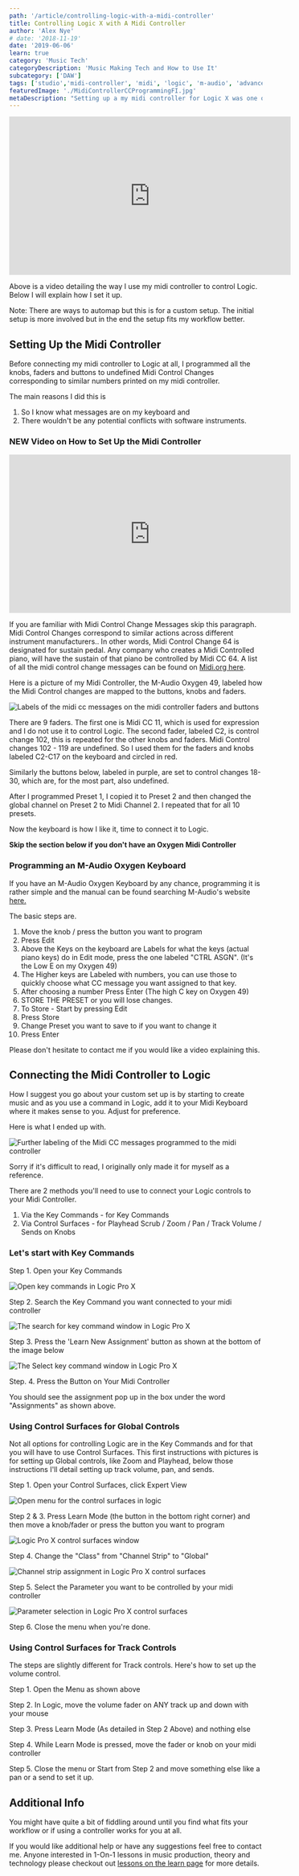 ```yaml
---
path: '/article/controlling-logic-with-a-midi-controller'
title: Controlling Logic X with A Midi Controller
author: 'Alex Nye'
# date: '2018-11-19'
date: '2019-06-06'
learn: true
category: 'Music Tech'
categoryDescription: 'Music Making Tech and How to Use It'
subcategory: ['DAW']
tags: ['studio','midi-controller', 'midi', 'logic', 'm-audio', 'advanced']
featuredImage: './MidiControllerCCProgrammingFI.jpg'
metaDescription: "Setting up a my midi controller for Logic X was one of the best things I've done to improve my workflow. This article show you to setup your own custom midi mappings for Logic."
---
```


<iframe width="560" height="315" src="https://www.youtube-nocookie.com/embed/LgTSsboXe1I" frameborder="0" allow="accelerometer; autoplay; encrypted-media; gyroscope; picture-in-picture" allowfullscreen></iframe>

Above is a video detailing the way I use my midi controller to control Logic. Below I will explain how I set it up.

Note: There are ways to automap but this is for a custom setup. The initial setup is more involved but in the end the setup fits my workflow better.

## Setting Up the Midi Controller

Before connecting my midi controller to Logic at all, I programmed all the knobs, faders and buttons to undefined Midi Control Changes corresponding to similar numbers printed on my midi controller.

The main reasons I did this is

1. So I know what messages are on my keyboard and
2. There wouldn't be any potential conflicts with software instruments.

### NEW Video on How to Set Up the Midi Controller

<iframe width="560" height="315" src="https://www.youtube-nocookie.com/embed/rGQlTuWzBVU" frameborder="0" allow="accelerometer; autoplay; encrypted-media; gyroscope; picture-in-picture" allowfullscreen></iframe>

If you are familiar with Midi Control Change Messages skip this paragraph. Midi Control Changes correspond to similar actions across different instrument manufacturers.. In other words, Midi Control Change 64 is designated for sustain pedal. Any company who creates a Midi Controlled piano, will have the sustain of that piano be controlled by Midi CC 64. A list of all the midi control change messages can be found on <a href="https://www.midi.org/specifications-old/item/table-3-control-change-messages-data-bytes-2" target="blank"> Midi.org here</a>.

Here is a picture of my Midi Controller, the M-Audio Oxygen 49, labeled how the Midi Control changes are mapped to the buttons, knobs and faders.

<img src="./MidiControllerCCProgramming.jpg" alt="Labels of the midi cc messages on the midi controller faders and buttons" />

There are 9 faders. The first one is Midi CC 11, which is used for expression and I do not use it to control Logic. The second fader, labeled C2, is control change 102, this is repeated for the other knobs and faders. Midi Control changes 102 - 119 are undefined. So I used them for the faders and knobs labeled C2-C17 on the keyboard and circled in red.

Similarly the buttons below, labeled in purple, are set to control changes 18-30, which are, for the most part, also undefined.

After I programmed Preset 1, I copied it to Preset 2 and then changed the global channel on Preset 2 to Midi Channel 2. I repeated that for all 10 presets.

Now the keyboard is how I like it, time to connect it to Logic.

**Skip the section below if you don't have an Oxygen Midi Controller**

### Programming an M-Audio Oxygen Keyboard

If you have an M-Audio Oxygen Keyboard by any chance, programming it is rather simple and the manual can be found searching M-Audio's website <a href="https://m-audio.com/support/documents-search" target="blank">here.</a>

The basic steps are.

1. Move the knob / press the button you want to program
2. Press Edit
3. Above the Keys on the keyboard are Labels for what the keys (actual piano keys) do in Edit mode, press the one labeled "CTRL ASGN". (It's the Low E on my Oxygen 49)
4. The Higher keys are Labeled with numbers, you can use those to quickly choose what CC message you want assigned to that key.
5. After choosing a number Press Enter (The high C key on Oxygen 49)
6. STORE THE PRESET or you will lose changes.
7. To Store - Start by pressing Edit
8. Press Store
9. Change Preset you want to save to if you want to change it
10. Press Enter

Please don't hesitate to contact me if you would like a video explaining this.

## Connecting the Midi Controller to Logic

How I suggest you go about your custom set up is by starting to create music and as you use a command in Logic, add it to your Midi Keyboard where it makes sense to you. Adjust for preference.

Here is what I ended up with.

<img src="./MidiKeyboardMaster1Oxygen8.jpg" alt="Further labeling of the Midi CC messages programmed to the midi controller" />

Sorry if it's difficult to read, I originally only made it for myself as a reference.

There are 2 methods you'll need to use to connect your Logic controls to your Midi Controller.

1. Via the Key Commands - for Key Commands
2. Via Control Surfaces - for Playhead Scrub / Zoom / Pan / Track Volume / Sends on Knobs

### Let's start with Key Commands

Step 1. Open your Key Commands

<img src="./KCCS/KeyCommand1.png" alt="Open key commands in Logic Pro X" />

Step 2. Search the Key Command you want connected to your midi controller

<img src="./KCCS/KeyCommand2.png" alt="The search for key command window in Logic Pro X" />

Step 3. Press the 'Learn New Assignment' button as shown at the bottom of the image below

<img src="./KCCS/KeyCommand3.png" alt="The Select key command window in Logic Pro X" />

Step. 4. Press the Button on Your Midi Controller

You should see the assignment pop up in the box under the word "Assignments" as shown above.

### Using Control Surfaces for Global Controls

Not all options for controlling Logic are in the Key Commands and for that you will have to use Control Surfaces. This first instructions with pictures is for setting up Global controls, like Zoom and Playhead, below those instructions I'll detail setting up track volume, pan, and sends.

Step 1. Open your Control Surfaces, click Expert View

<img src="./KCCS/ControlSurface1.png" alt="Open menu for the control surfaces in logic" />

Step 2 & 3. Press Learn Mode (the button in the bottom right corner) and then move a knob/fader or press the button you want to program

<img src="./KCCS/ControlSurface2.png" alt="Logic Pro X control surfaces window" />

Step 4. Change the "Class" from "Channel Strip" to "Global"

<img src="./KCCS/ControlSurface3.png" alt="Channel strip assignment in Logic Pro X control surfaces" />

Step 5. Select the Parameter you want to be controlled by your midi controller

<img src="./KCCS/ControlSurface4.png" alt="Parameter selection in Logic Pro X control surfaces" />

Step 6. Close the menu when you're done.

### Using Control Surfaces for Track Controls

The steps are slightly different for Track controls. Here's how to set up the volume control.

Step 1. Open the Menu as shown above

Step 2. In Logic, move the volume fader on ANY track up and down with your mouse

Step 3. Press Learn Mode (As detailed in Step 2 Above) and nothing else

Step 4. While Learn Mode is pressed, move the fader or knob on your midi controller

Step 5. Close the menu or Start from Step 2 and move something else like a pan or a send to set it up.

## Additional Info

You might have quite a bit of fiddling around until you find what fits your workflow or if using a controller works for you at all.

If you would like additional help or have any suggestions feel free to contact me. Anyone interested in 1-On-1 lessons in music production, theory and technology please checkout out <a href="/learn#lessons">lessons on the learn page</a> for more details.
